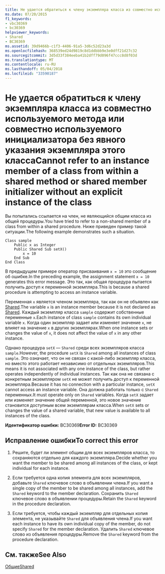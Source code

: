 ```yaml
---
title: Не удается обратиться к члену экземпляра класса из совместно используемого метода или совместно используемого инициализатора без явного указания экземпляра этого класса
ms.date: 07/20/2015
f1_keywords:
- vbc30369
- bc30369
helpviewer_keywords:
- Shared
- BC30369
ms.assetid: 39d9466b-c1f3-4406-91a5-3d6c52d23a3d
ms.openlocfilehash: 368539ed24d9819c8d1ddbbb9e3e0dff21d27c32
ms.sourcegitcommit: 3d5d33f384eeba41b2dff79d096f47ccc8d8f03d
ms.translationtype: MT
ms.contentlocale: ru-RU
ms.lasthandoff: 05/04/2018
ms.locfileid: "33590187"
---
```

# <a name="cannot-refer-to-an-instance-member-of-a-class-from-within-a-shared-method-or-shared-member-initializer-without-an-explicit-instance-of-the-class"></a><span data-ttu-id="73ce8-102">Не удается обратиться к члену экземпляра класса из совместно используемого метода или совместно используемого инициализатора без явного указания экземпляра этого класса</span><span class="sxs-lookup"><span data-stu-id="73ce8-102">Cannot refer to an instance member of a class from within a shared method or shared member initializer without an explicit instance of the class</span></span>
<span data-ttu-id="73ce8-103">Вы попытались ссылается на член, не являющийся общим класса из общей процедуры.</span><span class="sxs-lookup"><span data-stu-id="73ce8-103">You have tried to refer to a non-shared member of a class from within a shared procedure.</span></span> <span data-ttu-id="73ce8-104">Ниже приведен пример такой ситуации.</span><span class="sxs-lookup"><span data-stu-id="73ce8-104">The following example demonstrates such a situation.</span></span>  
  
```  
Class sample  
    Public x as Integer  
    Public Shared Sub setX()  
        x = 10  
    End Sub  
End Class  
```  
  
 <span data-ttu-id="73ce8-105">В предыдущем примере оператор присваивания `x = 10` это сообщение об ошибке.</span><span class="sxs-lookup"><span data-stu-id="73ce8-105">In the preceding example, the assignment statement `x = 10` generates this error message.</span></span> <span data-ttu-id="73ce8-106">Это так, как общая процедура пытается получить доступ к переменной экземпляра.</span><span class="sxs-lookup"><span data-stu-id="73ce8-106">This is because a shared procedure is attempting to access an instance variable.</span></span>  
  
 <span data-ttu-id="73ce8-107">Переменная `x` является членом экземпляра, так как он не объявлен как [Shared](../../../visual-basic/language-reference/modifiers/shared.md).</span><span class="sxs-lookup"><span data-stu-id="73ce8-107">The variable `x` is an instance member because it is not declared as [Shared](../../../visual-basic/language-reference/modifiers/shared.md).</span></span> <span data-ttu-id="73ce8-108">Каждый экземпляр класса `sample` содержит собственные переменные `x`.</span><span class="sxs-lookup"><span data-stu-id="73ce8-108">Each instance of class `sample` contains its own individual variable `x`.</span></span> <span data-ttu-id="73ce8-109">Когда один экземпляр задает или изменяет значение `x`, не влияет на значение `x` в других экземплярах.</span><span class="sxs-lookup"><span data-stu-id="73ce8-109">When one instance sets or changes the value of `x`, it does not affect the value of `x` in any other instance.</span></span>  
  
 <span data-ttu-id="73ce8-110">Однако процедура `setX` — `Shared` среди всех экземпляров класса `sample`.</span><span class="sxs-lookup"><span data-stu-id="73ce8-110">However, the procedure `setX` is `Shared` among all instances of class `sample`.</span></span> <span data-ttu-id="73ce8-111">Это означает, что он не связан с какой-либо экземпляр класса, но вместо этого работает независимо от отдельных экземпляров.</span><span class="sxs-lookup"><span data-stu-id="73ce8-111">This means it is not associated with any one instance of the class, but rather operates independently of individual instances.</span></span> <span data-ttu-id="73ce8-112">Так как она не связана с конкретным экземпляром `setX` не может получить доступ к переменной экземпляра.</span><span class="sxs-lookup"><span data-stu-id="73ce8-112">Because it has no connection with a particular instance, `setX` cannot access an instance variable.</span></span> <span data-ttu-id="73ce8-113">Она должна работать только с `Shared` переменных.</span><span class="sxs-lookup"><span data-stu-id="73ce8-113">It must operate only on `Shared` variables.</span></span> <span data-ttu-id="73ce8-114">Когда `setX` задает или изменяет значение общей переменной, это новое значение становится доступным всем экземплярам класса.</span><span class="sxs-lookup"><span data-stu-id="73ce8-114">When `setX` sets or changes the value of a shared variable, that new value is available to all instances of the class.</span></span>  
  
 <span data-ttu-id="73ce8-115">**Идентификатор ошибки:** BC30369</span><span class="sxs-lookup"><span data-stu-id="73ce8-115">**Error ID:** BC30369</span></span>  
  
## <a name="to-correct-this-error"></a><span data-ttu-id="73ce8-116">Исправление ошибки</span><span class="sxs-lookup"><span data-stu-id="73ce8-116">To correct this error</span></span>  
  
1.  <span data-ttu-id="73ce8-117">Решите, будет ли элемент общим для всех экземпляров класса, то сохраняются отдельно для каждого экземпляра.</span><span class="sxs-lookup"><span data-stu-id="73ce8-117">Decide whether you want the member to be shared among all instances of the class, or kept individual for each instance.</span></span>  
  
2.  <span data-ttu-id="73ce8-118">Если требуется одна копия элемента для всех экземпляров, добавьте `Shared` ключевое слово в объявлении члена.</span><span class="sxs-lookup"><span data-stu-id="73ce8-118">If you want a single copy of the member to be shared among all instances, add the `Shared` keyword to the member declaration.</span></span> <span data-ttu-id="73ce8-119">Сохранить `Shared` ключевое слово в объявлении процедуры.</span><span class="sxs-lookup"><span data-stu-id="73ce8-119">Retain the `Shared` keyword in the procedure declaration.</span></span>  
  
3.  <span data-ttu-id="73ce8-120">Если требуется, чтобы каждый экземпляр для отдельных копия элемента, не указывайте `Shared` для объявления члена.</span><span class="sxs-lookup"><span data-stu-id="73ce8-120">If you want each instance to have its own individual copy of the member, do not specify `Shared` for the member declaration.</span></span> <span data-ttu-id="73ce8-121">Удалить `Shared` ключевое слово из объявления процедуры.</span><span class="sxs-lookup"><span data-stu-id="73ce8-121">Remove the `Shared` keyword from the procedure declaration.</span></span>  
  
## <a name="see-also"></a><span data-ttu-id="73ce8-122">См. также</span><span class="sxs-lookup"><span data-stu-id="73ce8-122">See Also</span></span>  
 [<span data-ttu-id="73ce8-123">Общие</span><span class="sxs-lookup"><span data-stu-id="73ce8-123">Shared</span></span>](../../../visual-basic/language-reference/modifiers/shared.md)

